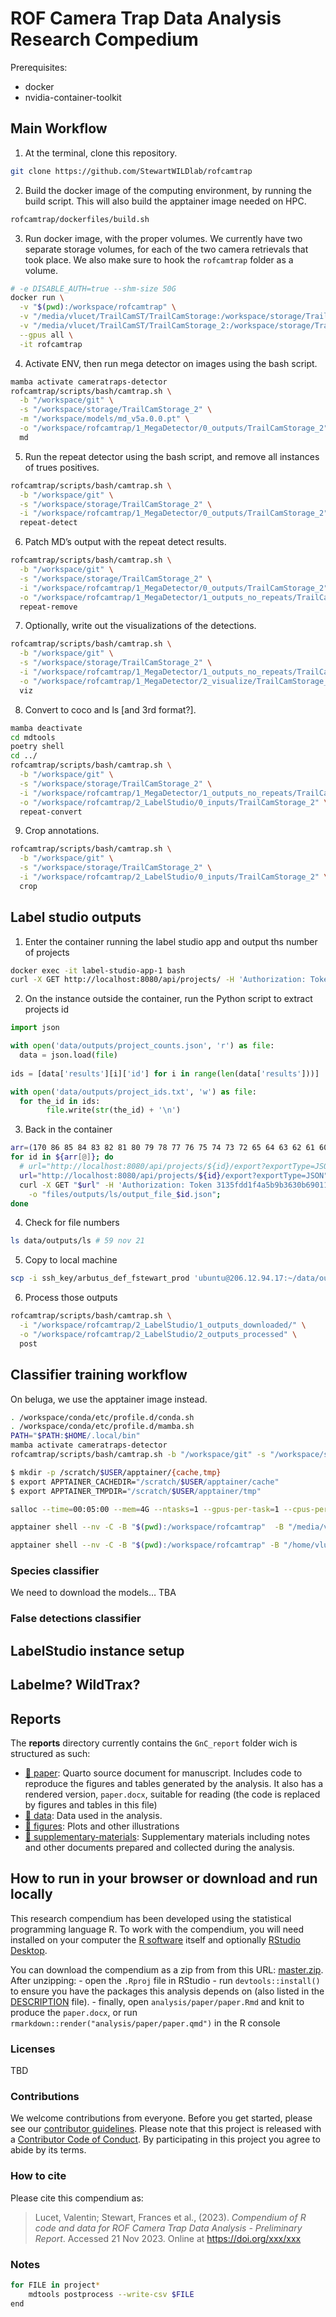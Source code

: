 
<!-- README.md is generated from README.Rmd. Please edit that file -->

# ROF Camera Trap Data Analysis Research Compedium

<!-- [![Binder](https://mybinder.org/badge_logo.svg)](https://mybinder.org/v2/gh/StewartWILDlab/rofcamtrap/main?urlpath=rstudio) -->

Prerequisites:

- docker
- nvidia-container-toolkit

## Main Workflow

1.  At the terminal, clone this repository.

``` bash
git clone https://github.com/StewartWILDlab/rofcamtrap
```

2.  Build the docker image of the computing environment, by running the
    build script. This will also build the apptainer image needed on
    HPC.

``` bash
rofcamtrap/dockerfiles/build.sh
```

3.  Run docker image, with the proper volumes. We currently have two
    separate storage volumes, for each of the two camera retrievals that
    took place. We also make sure to hook the `rofcamtrap` folder as a
    volume.

``` bash
# -e DISABLE_AUTH=true --shm-size 50G
docker run \
  -v "$(pwd):/workspace/rofcamtrap" \
  -v "/media/vlucet/TrailCamST/TrailCamStorage:/workspace/storage/TrailCamStorage" \
  -v "/media/vlucet/TrailCamST/TrailCamStorage_2:/workspace/storage/TrailCamStorage_2" \
  --gpus all \
  -it rofcamtrap
```

4.  Activate ENV, then run mega detector on images using the bash
    script.

``` bash
mamba activate cameratraps-detector
rofcamtrap/scripts/bash/camtrap.sh \
  -b "/workspace/git" \
  -s "/workspace/storage/TrailCamStorage_2" \
  -m "/workspace/models/md_v5a.0.0.pt" \
  -o "/workspace/rofcamtrap/1_MegaDetector/0_outputs/TrailCamStorage_2" \
  md
```

5.  Run the repeat detector using the bash script, and remove all
    instances of trues positives.

``` bash
rofcamtrap/scripts/bash/camtrap.sh \
  -b "/workspace/git" \
  -s "/workspace/storage/TrailCamStorage_2" \
  -i "/workspace/rofcamtrap/1_MegaDetector/0_outputs/TrailCamStorage_2" \
  repeat-detect
```

6.  Patch MD’s output with the repeat detect results.

``` bash
rofcamtrap/scripts/bash/camtrap.sh \
  -b "/workspace/git" \
  -s "/workspace/storage/TrailCamStorage_2" \
  -i "/workspace/rofcamtrap/1_MegaDetector/0_outputs/TrailCamStorage_2" \
  -o "/workspace/rofcamtrap/1_MegaDetector/1_outputs_no_repeats/TrailCamStorage_2" \
  repeat-remove
```

7.  Optionally, write out the visualizations of the detections.

``` bash
rofcamtrap/scripts/bash/camtrap.sh \
  -b "/workspace/git" \
  -s "/workspace/storage/TrailCamStorage_2" \
  -i "/workspace/rofcamtrap/1_MegaDetector/1_outputs_no_repeats/TrailCamStorage_2" \
  -o "/workspace/rofcamtrap/1_MegaDetector/2_visualize/TrailCamStorage_2" \
  viz
```

8.  Convert to coco and ls \[and 3rd format?\].

``` bash
mamba deactivate 
cd mdtools
poetry shell
cd ../
rofcamtrap/scripts/bash/camtrap.sh \
  -b "/workspace/git" \
  -s "/workspace/storage/TrailCamStorage_2" \
  -i "/workspace/rofcamtrap/1_MegaDetector/1_outputs_no_repeats/TrailCamStorage_2" \
  -o "/workspace/rofcamtrap/2_LabelStudio/0_inputs/TrailCamStorage_2" \
  repeat-convert
```

9.  Crop annotations.

``` bash
rofcamtrap/scripts/bash/camtrap.sh \
  -b "/workspace/git" \
  -s "/workspace/storage/TrailCamStorage_2" \
  -i "/workspace/rofcamtrap/2_LabelStudio/0_inputs/TrailCamStorage_2" \
  crop
```

## Label studio outputs

1.  Enter the container running the label studio app and output ths
    number of projects

``` bash
docker exec -it label-studio-app-1 bash
curl -X GET http://localhost:8080/api/projects/ -H 'Authorization: Token 3135fdd1f4a5b9b3630b69011ec4d70e7800c41d' -o files/outputs/project_counts.json
```

2.  On the instance outside the container, run the Python script to
    extract projects id

``` python
import json

with open('data/outputs/project_counts.json', 'r') as file:
  data = json.load(file)
  
ids = [data['results'][i]['id'] for i in range(len(data['results']))]

with open('data/outputs/project_ids.txt', 'w') as file:
  for the_id in ids:
        file.write(str(the_id) + '\n')
```

3.  Back in the container

``` bash
arr=(170 86 85 84 83 82 81 80 79 78 77 76 75 74 73 72 65 64 63 62 61 60 59 58 57 55 54 53 52 51 50 49 48 47 46 44 43 42 41 40 39 37 35 33 32 31 30 28 25 23 21 20 19 18 17 16 15 13 10); 
for id in ${arr[@]}; do         
  # url="http://localhost:8080/api/projects/${id}/export?exportType=JSON&download_all_tasks=true";
  url="http://localhost:8080/api/projects/${id}/export?exportType=JSON";
  curl -X GET "$url" -H 'Authorization: Token 3135fdd1f4a5b9b3630b69011ec4d70e7800c41d'\
    -o "files/outputs/ls/output_file_$id.json";
done
```

4.  Check for file numbers

``` bash
ls data/outputs/ls # 59 nov 21
```

5.  Copy to local machine

``` bash
scp -i ssh_key/arbutus_def_fstewart_prod 'ubuntu@206.12.94.17:~/data/outputs/ls/*' rofcamtrap/2_LabelStudio/1_outputs_downloaded/
```

6.  Process those outputs

``` bash
rofcamtrap/scripts/bash/camtrap.sh \
  -i "/workspace/rofcamtrap/2_LabelStudio/1_outputs_downloaded/" \
  -o "/workspace/rofcamtrap/2_LabelStudio/2_outputs_processed" \
  post
```

## Classifier training workflow

On beluga, we use the apptainer image instead.

``` bash
. /workspace/conda/etc/profile.d/conda.sh 
. /workspace/conda/etc/profile.d/mamba.sh
PATH="$PATH:$HOME/.local/bin"
mamba activate cameratraps-detector
rofcamtrap/scripts/bash/camtrap.sh -b "/workspace/git" -s "/workspace/storage/my_passport_images" -m "/workspace/models/md_v5a.0.0.pt" md

$ mkdir -p /scratch/$USER/apptainer/{cache,tmp}
$ export APPTAINER_CACHEDIR="/scratch/$USER/apptainer/cache"
$ export APPTAINER_TMPDIR="/scratch/$USER/apptainer/tmp"

salloc --time=00:05:00 --mem=4G --ntasks=1 --gpus-per-task=1 --cpus-per-task=1 --account=rrg-fstewart

apptainer shell --nv -C -B "$(pwd):/workspace/rofcamtrap"  -B "/media/vlucet/TrailCamST/TrailCamStorage:/workspace/storage/TrailCamStorage"  -B "/media/vlucet/My Passport/Images:/workspace/storage/my_passport_images" rofcamtrap.sif

apptainer shell --nv -C -B "$(pwd):/workspace/rofcamtrap" -B "/home/vlucet/projects/rrg-fstewart/vlucet:/workspace/project/" rofcamtrap.sif
```

### Species classifier

We need to download the models… TBA

### False detections classifier

## LabelStudio instance setup

## Labelme? WildTrax?

## Reports

The **reports** directory currently contains the `GnC_report` folder
wich is structured as such:

- [:file_folder: paper](/analysis/paper): Quarto source document for
  manuscript. Includes code to reproduce the figures and tables
  generated by the analysis. It also has a rendered version,
  `paper.docx`, suitable for reading (the code is replaced by figures
  and tables in this file)
- [:file_folder: data](/analysis/data): Data used in the analysis.
- [:file_folder: figures](/analysis/figures): Plots and other
  illustrations
- [:file_folder:
  supplementary-materials](/analysis/supplementary-materials):
  Supplementary materials including notes and other documents prepared
  and collected during the analysis.

## How to run in your browser or download and run locally

This research compendium has been developed using the statistical
programming language R. To work with the compendium, you will need
installed on your computer the [R
software](https://cloud.r-project.org/) itself and optionally [RStudio
Desktop](https://rstudio.com/products/rstudio/download/).

You can download the compendium as a zip from from this URL:
[master.zip](/archive/main.zip). After unzipping: - open the `.Rproj`
file in RStudio - run `devtools::install()` to ensure you have the
packages this analysis depends on (also listed in the
[DESCRIPTION](/DESCRIPTION) file). - finally, open
`analysis/paper/paper.Rmd` and knit to produce the `paper.docx`, or run
`rmarkdown::render("analysis/paper/paper.qmd")` in the R console

### Licenses

TBD

<!-- **Text and figures :**  [CC-BY-4.0](http://creativecommons.org/licenses/by/4.0/) 
&#10;**Code :** See the [DESCRIPTION](DESCRIPTION) file
&#10;**Data :** [CC-0](http://creativecommons.org/publicdomain/zero/1.0/) attribution requested in reuse -->

### Contributions

We welcome contributions from everyone. Before you get started, please
see our [contributor guidelines](CONTRIBUTING.md). Please note that this
project is released with a [Contributor Code of Conduct](CONDUCT.md). By
participating in this project you agree to abide by its terms.

### How to cite

Please cite this compendium as:

> Lucet, Valentin; Stewart, Frances et al., (2023). *Compendium of R
> code and data for ROF Camera Trap Data Analysis - Preliminary Report*.
> Accessed 21 Nov 2023. Online at <https://doi.org/xxx/xxx>

### Notes

``` bash
for FILE in project*
    mdtools postprocess --write-csv $FILE
end
```

<!-- This repository contains the data and code for our paper:
&#10;> Authors, (YYYY). _ROF Camera Trap Data Analysis - Preliminary Report_. Name of journal/book <https://doi.org/xxx/xxx>
&#10;Our pre-print is online here:
&#10;> Authors, (YYYY). _ROF Camera Trap Data Analysis - Preliminary Report_. Name of journal/book, Accessed 21 Nov 2023. Online at <https://doi.org/xxx/xxx> -->
